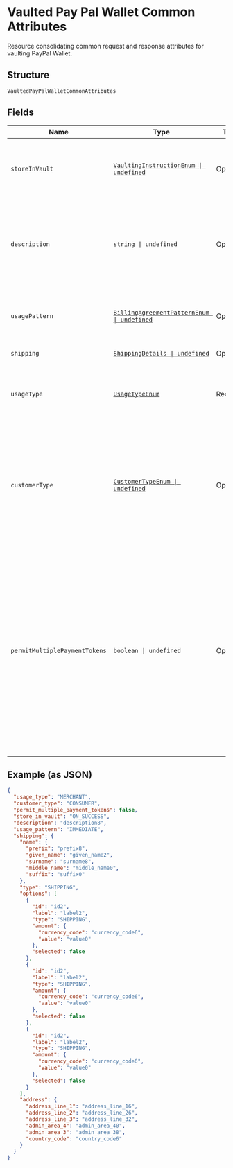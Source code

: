 
# Vaulted Pay Pal Wallet Common Attributes

Resource consolidating common request and response attributes for vaulting PayPal Wallet.

## Structure

`VaultedPayPalWalletCommonAttributes`

## Fields

| Name | Type | Tags | Description |
|  --- | --- | --- | --- |
| `storeInVault` | [`VaultingInstructionEnum \| undefined`](../../doc/models/vaulting-instruction-enum.md) | Optional | Defines how and when the payment source gets vaulted.<br>**Constraints**: *Minimum Length*: `1`, *Maximum Length*: `255`, *Pattern*: `^[0-9A-Z_]+$` |
| `description` | `string \| undefined` | Optional | The description displayed to PayPal consumer on the approval flow for PayPal, as well as on the PayPal payment token management experience on PayPal.com.<br>**Constraints**: *Minimum Length*: `1`, *Maximum Length*: `128` |
| `usagePattern` | [`BillingAgreementPatternEnum \| undefined`](../../doc/models/billing-agreement-pattern-enum.md) | Optional | Expected business/pricing model for the billing agreement.<br>**Constraints**: *Minimum Length*: `1`, *Maximum Length*: `30` |
| `shipping` | [`ShippingDetails \| undefined`](../../doc/models/shipping-details.md) | Optional | The shipping address for the Payer. |
| `usageType` | [`UsageTypeEnum`](../../doc/models/usage-type-enum.md) | Required | The usage type associated with the PayPal payment token.<br>**Constraints**: *Minimum Length*: `1`, *Maximum Length*: `255`, *Pattern*: `^[0-9A-Z_]+$` |
| `customerType` | [`CustomerTypeEnum \| undefined`](../../doc/models/customer-type-enum.md) | Optional | The customer type associated with the PayPal payment token. This is to indicate whether the customer acting on the merchant / platform is either a business or a consumer.<br>**Default**: `CustomerTypeEnum.CONSUMER`<br>**Constraints**: *Minimum Length*: `1`, *Maximum Length*: `255`, *Pattern*: `^[0-9A-Z_]+$` |
| `permitMultiplePaymentTokens` | `boolean \| undefined` | Optional | Create multiple payment tokens for the same payer, merchant/platform combination. Use this when the customer has not logged in at merchant/platform. The payment token thus generated, can then also be used to create the customer account at merchant/platform. Use this also when multiple payment tokens are required for the same payer, different customer at merchant/platform. This helps to identify customers distinctly even though they may share the same PayPal account. This only applies to PayPal payment source.<br>**Default**: `false` |

## Example (as JSON)

```json
{
  "usage_type": "MERCHANT",
  "customer_type": "CONSUMER",
  "permit_multiple_payment_tokens": false,
  "store_in_vault": "ON_SUCCESS",
  "description": "description8",
  "usage_pattern": "IMMEDIATE",
  "shipping": {
    "name": {
      "prefix": "prefix8",
      "given_name": "given_name2",
      "surname": "surname8",
      "middle_name": "middle_name0",
      "suffix": "suffix0"
    },
    "type": "SHIPPING",
    "options": [
      {
        "id": "id2",
        "label": "label2",
        "type": "SHIPPING",
        "amount": {
          "currency_code": "currency_code6",
          "value": "value0"
        },
        "selected": false
      },
      {
        "id": "id2",
        "label": "label2",
        "type": "SHIPPING",
        "amount": {
          "currency_code": "currency_code6",
          "value": "value0"
        },
        "selected": false
      },
      {
        "id": "id2",
        "label": "label2",
        "type": "SHIPPING",
        "amount": {
          "currency_code": "currency_code6",
          "value": "value0"
        },
        "selected": false
      }
    ],
    "address": {
      "address_line_1": "address_line_16",
      "address_line_2": "address_line_26",
      "address_line_3": "address_line_32",
      "admin_area_4": "admin_area_40",
      "admin_area_3": "admin_area_38",
      "country_code": "country_code6"
    }
  }
}
```

